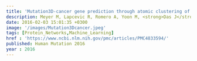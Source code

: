 ```yaml
---
title: 'Mutation3D-cancer gene prediction through atomic clustering of coding variants in the structural proteome'
description: Meyer M, Lapcevic R, Romero A, Yoon M, <strong>Das J</strong>, Beltrán J, Mort M, Stenson P, Cooper D, Paccanaro A, Yu H
date: 2016-02-03 15:01:35 +0300
image: '/images/Mutation3Dcancer.jpeg'
tags: [Protein_Networks,Machine_Learning]
href : 'https://www.ncbi.nlm.nih.gov/pmc/articles/PMC4833594/'
published: Human Mutation 2016
year : 2016
---
```

